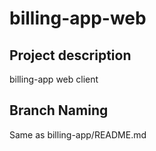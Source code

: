 # billing-app-web


## Project description
billing-app web client

## Branch Naming

Same as billing-app/README.md
